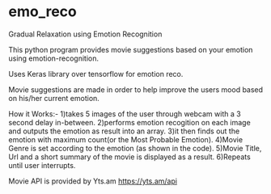 # emo_reco
Gradual Relaxation using Emotion Recognition

This python program provides movie suggestions based on your emotion using emotion-recognition.

Uses Keras library over tensorflow for emotion reco.

Movie suggestions are made in order to help improve the users mood based on his/her current emotion.

How it Works:-
  1)takes 5 images of the user through webcam with a 3 second delay in-between.
  2)performs emotion recogition on each image and outputs the emotion as result into an array.
  3)it then finds out the emotion with maximum count(or the Most Probable Emotion).
  4)Movie Genre is set according to the emotion (as shown in the code).
  5)Movie Title, Url and a short summary of the movie is displayed as a result.
  6)Repeats until user interrupts.
  
  
  
Movie API is provided by Yts.am
   https://yts.am/api
